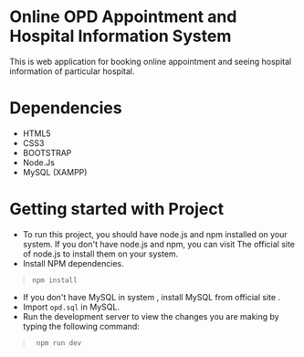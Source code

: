 # Online OPD Appointment and Hospital Information System
This is web application for booking online appointment and seeing hospital information of particular hospital.
# Dependencies
* HTML5
* CSS3
* BOOTSTRAP 
* Node.Js
* MySQL (XAMPP)

# Getting started with Project
* To run this project, you should have node.js and npm installed on your system. If you don't have node.js and npm, you can visit The official site of node.js to install them on your system. 
* Install NPM dependencies.
> ``` npm install ```
* If you don't have MySQL in system , install MySQL from official site .
* Import ``` opd.sql ``` in MySQL.
* Run the development server to view the changes you are making by typing the following
  command:
> ``` npm run dev```
